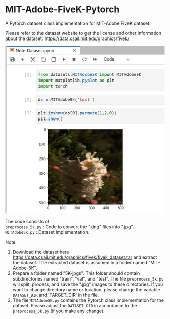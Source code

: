 # MIT-Adobe-FiveK-Pytorch
A Pytorch dataset class implementation for MIT-Adobe FiveK dataset.

Please refer to the dataset website to get the license and other information about the dataset:
https://data.csail.mit.edu/graphics/fivek/

![MIT Adobe 5K Pytorch](/5k_notebook.jpg)

The code consists of:    
`preprocess_5k.py` : Code to convert the ".dng" files into ".jpg".   
`MITAdobe5K.py` : Dataset implementation.   

Note:
1.  Download the dataset here https://data.csail.mit.edu/graphics/fivek/fivek_dataset.tar and extract the dataset. The extracted dataset is assumed in a folder named "MIT-Adobe-5K".
2.  Prepare a folder named "5K-jpgs". This folder should contain subdirectories named "train", "val", and "test". The file `preprocess_5k.py` will split, process, and save the ".jpg" images to these directories. If you want to change directory name or location, please change the variable `DATASET_DIR` and 'TARGET_DIR' in the file.
3.  The file `MITAdobe5K.py` contains the Pytorch class implementation for the dataset. Please adjust the `DATASET_DIR` in accordance to the `preprocess_5k.py` (if you make any change).
